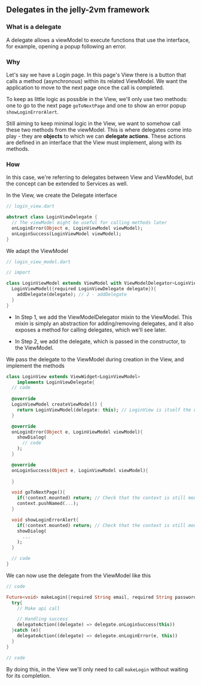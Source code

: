 ## Delegates in the jelly-2vm framework

### What is a delegate

A delegate allows a viewModel to execute functions that use the interface, for example, opening a popup following an error.

### Why

Let's say we have a Login page. In this page's View there is a button that calls a method (asynchronous) within its related ViewModel. We want the application to move to the next page once the call is completed.

To keep as little logic as possible in the View, we'll only use two methods: one to go to the next page `goToNextPage` and one to show an error popup `showLoginErrorAlert`.

Still aiming to keep minimal logic in the View, we want to somehow call these two methods from the viewModel. This is where delegates come into play - they are **objects** to which we can **delegate actions**. These actions are defined in an interface that the View must implement, along with its methods.

### How

In this case, we're referring to delegates between View and ViewModel, but the concept can be extended to Services as well.

In the View, we create the Delegate interface
```dart
// login_view.dart

abstract class LoginViewDelegate {
  // The viewModel might be useful for calling methods later
  onLoginError(Object e, LoginViewModel viewModel); 
  onLoginSuccess(LoginViewModel viewModel); 
}
```

We adapt the ViewModel
```dart
// login_view_model.dart

// import

class LoginViewModel extends ViewModel with ViewModelDelegator<LoginView>{ // 1 - ViewModelDelegator mixin
  LoginViewModel({required LoginViewDelegate delegate}){
    addDelegate(delegate); // 2 - addDelegate
  }
}
```

- In Step 1, we add the ViewModelDelegator mixin to the ViewModel. This mixin is simply an abstraction for adding/removing delegates, and it also exposes a method for calling delegates, which we'll see later.

- In Step 2, we add the delegate, which is passed in the constructor, to the ViewModel.

We pass the delegate to the ViewModel during creation in the View, and implement the methods
```dart
class LoginView extends ViewWidget<LoginViewModel> 
    implements LoginViewDelegate{
  // code
  
  @override
  LoginViewModel createViewModel() {
    return LoginViewModel(delegate: this); // LoginView is itself the delegate
  }

  @override
  onLoginError(Object e, LoginViewModel viewModel){
    showDialog(
      // code
    );
  }

  @override
  onLoginSuccess(Object e, LoginViewModel viewModel){
    
  }

  void goToNextPage(){
    if(!context.mounted) return; // Check that the context is still mounted
    context.pushNamed(...);
  }

  void showLoginErrorAlert{
    if(!context.mounted) return; // Check that the context is still mounted
    showDialog(
      ...
    );
  }

  // code
}
```

We can now use the delegate from the ViewModel like this

```dart
// code

Future<void> makeLogin({required String email, required String password}){
  try{
    // Make api call

    // Handling success
    delegateAction((delegate) => delegate.onLoginSuccess(this))
  }catch (e){
    delegateAction((delegate) => delegate.onLoginError(e, this))
  }
}

// code
```

By doing this, in the View we'll only need to call `makeLogin` without waiting for its completion.
